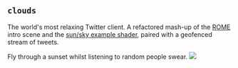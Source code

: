## `clouds`
The world's most relaxing Twitter client. A refactored mash-up of the [ROME](https://github.com/dataarts/3-dreams-of-black) intro scene and the [sun/sky example shader](http://threejs.org/examples/webgl_shaders_sky.html), paired with a geofenced stream of tweets.

Fly through a sunset whilst listening to random people swear.
![](http://i.imgur.com/hnLNshL.png)
